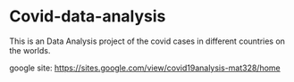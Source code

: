 # Covid-data-analysis

This is an Data Analysis project of the covid cases in different countries on the worlds.

google site: https://sites.google.com/view/covid19analysis-mat328/home


